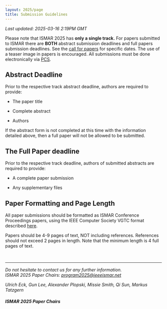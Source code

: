 ```yaml
---
layout: 2025/page
title: Submission Guidelines
---
```

*Last updated: 2025-03-16 2:19PM GMT*

Please note that ISMAR 2025 has **only a single track.** For papers submitted to ISMAR there are **BOTH** abstract submission deadlines and full papers submission deadlines. See the [call for papers](/2025/contribute/papers) for specific dates. The use of a teaser image in papers is encouraged.
All submissions must be done electronically via [PCS](https://new.precisionconference.com/ismar).

## Abstract Deadline

Prior to the respective track abstract deadline, authors are required to provide:

- The paper title

- Complete abstract

- Authors

If the abstract form is not completed at this time with the information detailed above, then a full paper will not be allowed to be submitted.

## The Full Paper deadline

Prior to the respective track deadline, authors of submitted abstracts are required to provide:

- A complete paper submission

- Any supplementary files

## Paper Formatting and Page Length

All paper submissions should be formatted as ISMAR Conference Proceedings papers, using the IEEE Computer Society VGTC format described [here](https://tc.computer.org/vgtc/publications/conference/).

Papers should be 4-9 pages of text, NOT including references. References should not exceed 2 pages in length. Note that the minimum length is 4 full pages of text.

<br>

---

*Do not hesitate to contact us for any further information.<br>ISMAR 2025 Paper Chairs: program2025@ieeeismar.net*

*Ulrich Eck, Gun Lee, Alexander Plopski, Missie Smith, Qi Sun, Markus Tatzgern*

#### *ISMAR 2025 Paper Chairs*
